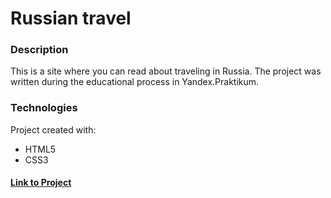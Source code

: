 # Russian travel

### Description

This is a site where you can read about traveling in Russia.
The project was written during the educational process in Yandex.Praktikum.

### Technologies

Project created with:

* HTML5
* CSS3

#### [Link to Project](https://vakhundzada.github.io/russian-travel/)
